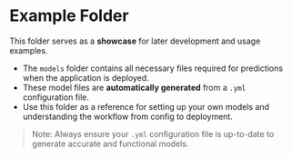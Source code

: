 # Example Folder

This folder serves as a **showcase** for later development and usage examples.

* The `models` folder contains all necessary files required for predictions when the application is deployed.
* These model files are **automatically generated** from a `.yml` configuration file.
* Use this folder as a reference for setting up your own models and understanding the workflow from config to deployment.

> Note: Always ensure your `.yml` configuration file is up-to-date to generate accurate and functional models.
